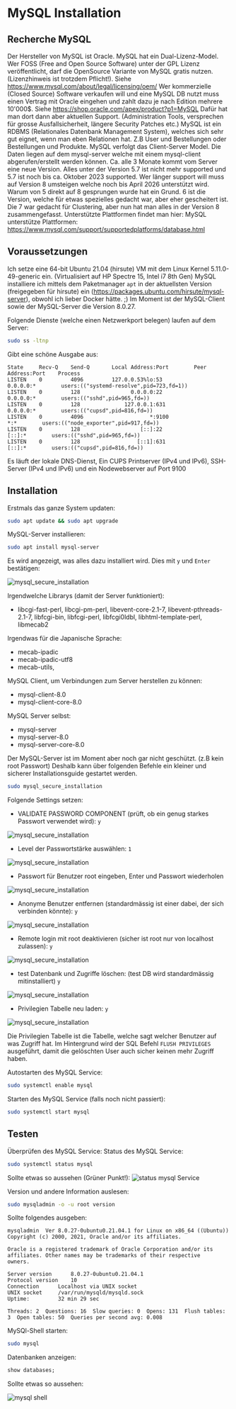 # MySQL Installation

## Recherche MySQL

Der Hersteller von MySQL ist Oracle. MySQL hat ein Dual-Lizenz-Model. Wer FOSS (Free and Open Source Software) unter der GPL Lizenz veröffentlicht, darf die OpenSource Variante von MySQL gratis nutzen. (Lizenzhinweis ist trotzdem Pflicht!). Siehe https://www.mysql.com/about/legal/licensing/oem/
Wer kommerzielle (Closed Source) Software verkaufen will und eine MySQL DB nutzt muss einen Vertrag mit Oracle eingehen und zahlt dazu je nach Edition mehrere 10'000$. Siehe https://shop.oracle.com/apex/product?p1=MySQL
Dafür hat man dort dann aber aktuellen Support. (Administration Tools, versprechen für grosse Ausfallsicherheit, längere Security Patches etc.)
MySQL ist ein RDBMS (Relationales Datenbank Management System), welches sich sehr gut eignet, wenn man eben Relationen hat. Z.B User und Bestellungen oder Bestellungen und Produkte. MySQL verfolgt das Client-Server Model. Die Daten liegen auf dem mysql-server welche mit einem mysql-client abgerufen/erstellt werden können. Ca. alle 3 Monate kommt vom Server eine neue Version. Alles unter der Version 5.7 ist nicht mehr supported und 5.7 ist noch bis ca. Oktober 2023 supported. Wer länger support will muss auf Version 8 umsteigen welche noch bis April 2026 unterstützt wird. Warum von 5 direkt auf 8 gesprungen wurde hat ein Grund. 6 ist die Version, welche für etwas spezielles gedacht war, aber eher gescheitert ist. Die 7 war gedacht für Clustering, aber nun hat man alles in der Version 8 zusammengefasst. Unterstützte Plattformen findet man hier: MySQL unterstütze Plattformen: https://www.mysql.com/support/supportedplatforms/database.html

## Voraussetzungen

Ich setze eine 64-bit Ubuntu 21.04 (hirsute) VM mit dem Linux Kernel 5.11.0-49-generic ein. (Virtualisiert auf HP Spectre 15, Intel i7 8th Gen)
MySQL installiere ich mittels dem Paketmanager ```apt``` in der aktuellsten Version (freigegeben für hirsute) ein (https://packages.ubuntu.com/hirsute/mysql-server), obwohl ich lieber Docker hätte. ;) Im Moment ist der MySQL-Client sowie der MySQL-Server die Version 8.0.27.

Folgende Dienste (welche einen Netzwerkport belegen) laufen auf dem Server:

```bash
sudo ss -ltnp
```

Gibt eine schöne Ausgabe aus:

```output
State     Recv-Q    Send-Q       Local Address:Port        Peer Address:Port    Process
LISTEN    0         4096         127.0.0.53%lo:53               0.0.0.0:*        users:(("systemd-resolve",pid=723,fd=1))
LISTEN    0         128                0.0.0.0:22               0.0.0.0:*        users:(("sshd",pid=965,fd=))
LISTEN    0         128              127.0.0.1:631              0.0.0.0:*        users:(("cupsd",pid=816,fd=))
LISTEN    0         4096                     *:9100                   *:*        users:(("node_exporter",pid=917,fd=))
LISTEN    0         128                   [::]:22                  [::]:*        users:(("sshd",pid=965,fd=))
LISTEN    0         128                  [::1]:631                 [::]:*        users:(("cupsd",pid=816,fd=))
```

Es läuft der lokale DNS-Dienst, Ein CUPS Printserver (IPv4 und IPv6), SSH-Server (IPv4 und IPv6) und ein Nodewebserver auf Port 9100

## Installation

Erstmals das ganze System updaten:

```bash
sudo apt update && sudo apt upgrade
```

MySQL-Server installieren:

```bash
sudo apt install mysql-server
```

Es wird angezeigt, was alles dazu installiert wird. Dies mit ```y``` und ```Enter``` bestätigen:

![mysql_secure_installation](img_installation/apt_install_mysql-server.png)

Irgendwelche Librarys (damit der Server funktioniert):

* libcgi-fast-perl, libcgi-pm-perl, libevent-core-2.1-7, libevent-pthreads-2.1-7, libfcgi-bin, libfcgi-perl, libfcgi0ldbl, libhtml-template-perl, libmecab2

Irgendwas für die Japanische Sprache:

* mecab-ipadic
* mecab-ipadic-utf8
* mecab-utils,

MySQL Client, um Verbindungen zum Server herstellen zu können:

* mysql-client-8.0
* mysql-client-core-8.0 

MySQL Server selbst:

* mysql-server
* mysql-server-8.0
* mysql-server-core-8.0

Der MySQL-Server ist im Moment aber noch gar nicht geschützt. (z.B kein root Passwort) Deshalb kann über folgenden Befehle ein kleiner und sicherer Installationsguide gestartet werden.

```bash
sudo mysql_secure_installation
```

Folgende Settings setzen:

* VALIDATE PASSWORD COMPONENT (prüft, ob ein genug starkes Passwort verwendet wird): ```y```

![mysql_secure_installation](img_installation/mysql_sec_inst_validatePwd.png)

* Level der Passwortstärke auswählen: ```1```

![mysql_secure_installation](img_installation/mysql_sec_inst_PwdLevel.png)

* Passwort für Benutzer root eingeben, Enter und Passwort wiederholen

![mysql_secure_installation](img_installation/mysql_sec_inst_setRootPwd.png)

* Anonyme Benutzer entfernen (standardmässig ist einer dabei, der sich verbinden könnte): ```y```

![mysql_secure_installation](img_installation/mysql_sec_inst_delAnonUser.png)

* Remote login mit root deaktivieren (sicher ist root nur von localhost zulassen): ```y```

![mysql_secure_installation](img_installation/mysql_sec_inst_disableRemoteRoot.png)

* test Datenbank und Zugriffe löschen: (test DB wird standardmässig mitinstalliert) ```y```

![mysql_secure_installation](img_installation/mysql_sec_inst_removeTestDB.png)

* Privilegien Tabelle neu laden: ```y```

![mysql_secure_installation](img_installation/mysql_sec_inst_flushPriv.png)

Die Privilegien Tabelle ist die Tabelle, welche sagt welcher Benutzer auf was Zugriff hat. Im Hintergrund wird der SQL Befehl ```FLUSH PRIVILEGES``` ausgeführt, damit die gelöschten User auch sicher keinen mehr Zugriff haben.

Autostarten des MySQL Service:

```bash
sudo systemctl enable mysql
```

Starten des MySQL Service (falls noch nicht passiert):

```bash
sudo systemctl start mysql
```

## Testen

Überprüfen des MySQL Service:
Status des MySQL Service:

```bash
sudo systemctl status mysql
```

Sollte etwas so aussehen (Grüner Punkt!):
![status mysql Service](mysql_service_status_success.png)

Version und andere Information auslesen:

```bash
sudo mysqladmin -o -u root version
```

Sollte folgendes ausgeben:

```output 
mysqladmin  Ver 8.0.27-0ubuntu0.21.04.1 for Linux on x86_64 ((Ubuntu))
Copyright (c) 2000, 2021, Oracle and/or its affiliates.

Oracle is a registered trademark of Oracle Corporation and/or its
affiliates. Other names may be trademarks of their respective
owners.

Server version		8.0.27-0ubuntu0.21.04.1
Protocol version	10
Connection		Localhost via UNIX socket
UNIX socket		/var/run/mysqld/mysqld.sock
Uptime:			32 min 29 sec

Threads: 2  Questions: 16  Slow queries: 0  Opens: 131  Flush tables: 3  Open tables: 50  Queries per second avg: 0.008
```

MySQl-Shell starten:

```bash
sudo mysql
```

Datenbanken anzeigen:

```sql
show databases;
```

Sollte etwas so aussehen:

![mysql shell](mysql_shell_tests.png)
